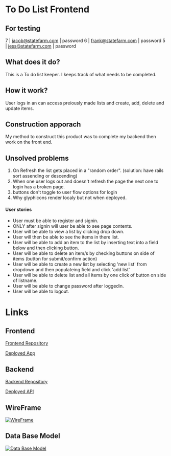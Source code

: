 # To Do List Frontend

## For testing

7 | jacob@statefarm.com | password
6 | frank@statefarm.com | password
5 | jess@statefarm.com  | password

## What does it do?

This is a To do list keeper. I keeps track of what needs to be completed.

## How it work?

User logs in an can access preiously made lists and create, add, delete and update items.

## Construction apporach
My method to construct this product was to complete my backend then work on the
front end.

## Unsolved problems

1. On Refresh the list gets placed in a "random order". (solution: have rails sort assending or descending)
2. When one user logs out and doesn't refresh the page the next one to login has a broken page.
3. buttons don't toggle to user flow options for login
4. Why glyphicons render localy but not when deployed.

#### User stories

* User must be able to register and signin.
* ONLY after signin will user be able to see page contents.
* User will be able to view a list by clicking drop down.
* User will then be able to see the items in there list.
* User will be able to add an item to the list by inserting text into a field below and then clicking button.
* User will be able to delete an item/s by checking buttons on side of items (button for submit/confirm action)
* User will be able to create a new list by selecting 'new list' from dropdown and then populateing field and click 'add list'
* User will be able to delete list and all items by one click of button on side of listname.
* User will be able to change password after loggedin.
* User will be able to logout.

# Links

## Frontend

[Frontend Repository](https://github.com/erdesi90562/toDoList_FrontEnd)

[Deployed App](http://erdesi90562.github.io/toDoList_FrontEnd)

## Backend

[Backend Repository](https://github.com/erdesi90562/toDoList_Backend)

[Deployed API](https://todo-list-90562.herokuapp.com/)

## WireFrame

[![WireFrame](https://drive.google.com/file/d/0BwbLpqRel7l4QTJySkgxZ0NEZFk/view?usp=sharing)](https://drive.google.com/file/d/0BwbLpqRel7l4QTJySkgxZ0NEZFk/view?usp=sharing)

## Data Base Model

[![Data Base Model](https://drive.google.com/file/d/0BwbLpqRel7l4X3IybmhxNGVaVXM/view?usp=sharing)](https://drive.google.com/file/d/0BwbLpqRel7l4X3IybmhxNGVaVXM/view?usp=sharing)
